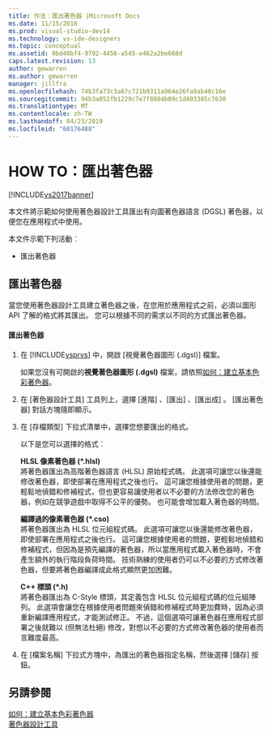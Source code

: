 ```yaml
---
title: 作法：匯出著色器 |Microsoft Docs
ms.date: 11/15/2016
ms.prod: visual-studio-dev14
ms.technology: vs-ide-designers
ms.topic: conceptual
ms.assetid: 0bd48bf4-9792-4456-a545-e462a2be668d
caps.latest.revision: 13
author: gewarren
ms.author: gewarren
manager: jillfra
ms.openlocfilehash: 74b3fa73c3a67c721b9311a964e26fa9ab48c16e
ms.sourcegitcommit: 94b3a052fb1229c7e7f8804b09c1d403385c7630
ms.translationtype: MT
ms.contentlocale: zh-TW
ms.lasthandoff: 04/23/2019
ms.locfileid: "68176488"
---
```

# <a name="how-to-export-a-shader"></a>HOW TO：匯出著色器
[!INCLUDE[vs2017banner](../includes/vs2017banner.md)]

本文件將示範如何使用著色器設計工具匯出有向圖著色器語言 (DGSL) 著色器，以便您在應用程式中使用。  
  
 本文件示範下列活動︰  
  
- 匯出著色器  
  
## <a name="exporting-a-shader"></a>匯出著色器  
 當您使用著色器設計工具建立著色器之後，在您用於應用程式之前，必須以圖形 API 了解的格式將其匯出。 您可以根據不同的需求以不同的方式匯出著色器。  
  
#### <a name="to-export-a-shader"></a>匯出著色器  
  
1. 在 [!INCLUDE[vsprvs](../includes/vsprvs-md.md)] 中，開啟 [視覺著色器圖形 (.dgsl)]  檔案。  
  
     如果您沒有可開啟的**視覺著色器圖形 (.dgsl)** 檔案，請依照[如何：建立基本色彩著色器](../designers/how-to-create-a-basic-color-shader.md)。  
  
2. 在 [著色器設計工具]  工具列上，選擇 [進階]  、[匯出]  、[匯出成]  。 [匯出著色器]  對話方塊隨即顯示。  
  
3. 在 [存檔類型]  下拉式清單中，選擇您想要匯出的格式。  
  
     以下是您可以選擇的格式︰  
  
     **HLSL 像素著色器 (\*.hlsl)**  
     將著色器匯出為高階著色器語言 (HLSL) 原始程式碼。 此選項可讓您以後還能修改著色器，即使部署在應用程式之後也行。 這可讓您根據使用者的問題，更輕鬆地偵錯和修補程式，但也更容易讓使用者以不必要的方法修改您的著色器，例如在競爭遊戲中取得不公平的優勢。 也可能會增加載入著色器的時間。  
  
     **編譯過的像素著色器 (\*.cso)**  
     將著色器匯出為 HLSL 位元組程式碼。 此選項可讓您以後還能修改著色器，即使部署在應用程式之後也行。 這可讓您根據使用者的問題，更輕鬆地偵錯和修補程式，但因為是預先編譯的著色器，所以當應用程式載入著色器時，不會產生額外的執行階段負荷時間。 技術熟練的使用者仍可以不必要的方式修改著色器，但要將著色器編譯成此格式顯然更加困難。  
  
     **C++ 標頭 (\*.h)**  
     將著色器匯出為 C-Style 標頭，其定義包含 HLSL 位元組程式碼的位元組陣列。 此選項會讓您在根據使用者問題來偵錯和修補程式時更加費時，因為必須重新編譯應用程式，才能測試修正。 不過，這個選項可讓著色器在應用程式部署之後就難以 (但無法杜絕) 修改，對想以不必要的方式修改著色器的使用者而言難度最高。  
  
4. 在 [檔案名稱]  下拉式方塊中，為匯出的著色器指定名稱，然後選擇 [儲存]  按鈕。  
  
## <a name="see-also"></a>另請參閱  
 [如何：建立基本色彩著色器](../designers/how-to-create-a-basic-color-shader.md)   
 [著色器設計工具](../designers/shader-designer.md)
